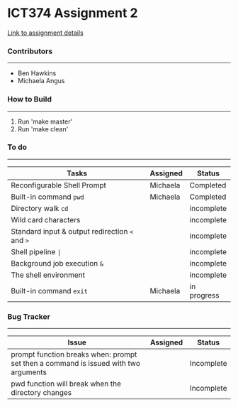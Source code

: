 # ICT374 Assignment 2

[Link to assignment details](https://www.it.murdoch.edu.au/~S900432D/oli1l1hsu_x3X64dg72kf7Th973yihbkys9M10in0x/assignments/a2/shell.shtml)

### Contributors
***
- Ben Hawkins
- Michaela Angus

### How to Build 
***
1. Run 'make master'
2. Run 'make clean'

### To do 
***

|     Tasks     |    Assigned   |    Status     |
| ------------- | ------------- | ------------- |
| Reconfigurable Shell Prompt  | Michaela  | Completed |
| Built-in command `pwd` | Michaela | Completed |
| Directory walk `cd` | | incomplete | 
| Wild card characters | | incomplete | 
| Standard input & output redirection `<` and `>` | | incomplete |
| Shell pipeline `\|` | | incomplete | 
| Background job execution `&` | | incomplete | 
| The shell environment | | incomplete |
| Built-in command `exit` | Michaela | in progress |


### Bug Tracker
***
| Issue | Assigned | Status | 
| ----- | -------- | ------ |
| prompt function breaks when: prompt set then a command is issued with two arguments |  | Incomplete |
| pwd function will break when the directory changes | | Incomplete |
